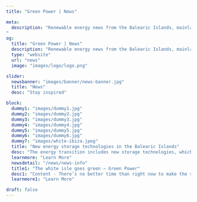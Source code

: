 ```yaml
---
title: "Green Power | News"

meta:
  description: "Renewable energy news from the Balearic Islands, mainland Spain and across the globe. Keep up to date with the latest offers, new technologies and how you can save money on your utility bills.
"
og:
  title: "Green Power | News"
  description: "Renewable energy news from the Balearic Islands, mainland Spain and across the globe. Keep up to date with the latest offers, new technologies and how you can save money on your utility bills." 
  type: "website"
  url: "news"
  image: "images/logo/logo.png"

slider:
  newsbanner: "images/banner/news-banner.jpg"
  title: "News"
  desc: "Stay inspired"

block:
  dummy1: "images/dummy1.jpg"
  dummy2: "images/dummy2.jpg"
  dummy3: "images/dummy3.jpg"
  dummy4: "images/dummy4.jpg"
  dummy5: "images/dummy5.jpg"
  dummy6: "images/dummy6.jpg"
  dummy7: "images/white-ibiza.jpeg"
  title: "New energy storage technologies in the Balearic Islands"
  desc: "The energy transition includes new storage technologies, which are becoming more and more innovative and sustainable. Here’s what Green Power Project is working on in Spain."
  learnmore: "Learn More"
  newsdetail: "/news/news-info"
  title1: "The white isle goes green – Green Power"
  desc1: "Content - There’s no better time than right now to make the switch to renewable energy and here in Ibiza, the team behind Green Power are ensuring it’s more accessible than ever before."
  learnmore1: "Learn More"

draft: false
---
```

